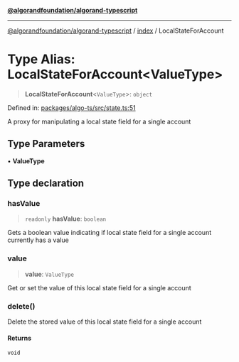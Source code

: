 [**@algorandfoundation/algorand-typescript**](../../README.md)

***

[@algorandfoundation/algorand-typescript](../../README.md) / [index](../README.md) / LocalStateForAccount

# Type Alias: LocalStateForAccount\<ValueType\>

> **LocalStateForAccount**\<`ValueType`\>: `object`

Defined in: [packages/algo-ts/src/state.ts:51](https://github.com/algorandfoundation/puya-ts/blob/main/packages/algo-ts/src/state.ts#L51)

A proxy for manipulating a local state field for a single account

## Type Parameters

• **ValueType**

## Type declaration

### hasValue

> `readonly` **hasValue**: `boolean`

Gets a boolean value indicating if local state field for a single account currently has a value

### value

> **value**: `ValueType`

Get or set the value of this local state field for a single account

### delete()

Delete the stored value of this local state field for a single account

#### Returns

`void`
